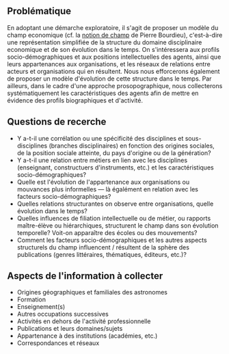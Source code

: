 ## Problématique

En adoptant une démarche exploratoire, il s'agit de proposer un modèle du champ economique (cf. la [notion de champ](https://fr.wikipedia.org/wiki/Champ_(sociologie)) de Pierre Bourdieu), c'est-à-dire une représentation simplifiée de la structure du domaine disciplinaire economique et de son évolution dans le temps. On s'intéressera aux profils socio-démographiques et aux positions intellectuelles des agents, ainsi que leurs appartenances aux organisations, et les réseaux de relations entre acteurs et organisations qui en résultent. Nous nous efforcerons également de proposer un modèle d'évolution de cette structure dans le temps. Par ailleurs, dans le cadre d'une approche prosopographique, nous collecterons systématiquement les caractéristiques des agents afin de mettre en évidence des profils biographiques et d'activité.

## Questions de recerche

* Y a-t-il une corrélation ou une spécificité des disciplines et sous-disciplines (branches disciplinaires) en fonction des origines sociales, de la position sociale atteinte, du pays d'origine ou de la génération?
* Y a-t-il une relation entre métiers en lien avec les disciplines (enseignant, constructuers d'instruments, etc.) et les caractéristiques socio-démographiques?
* Quelle est l'évolution de l'appartenance aux organisations ou mouvances plus informelles — là égalément en relation avec les facteurs socio-démographiques?
* Quelles relations structurantes on observe entre organisations, quelle évolution dans le temps?
* Quelles influences de filiation intellectuelle ou de métier, ou rapports maître-élève ou hiérarchiques, structurent le champ dans son évolution temporelle? Voit-on apparaître des écoles ou des mouvements?
* Comment les facteurs socio-démographiques et les autres aspects structurels du champ influencent / résultent de la sphère des publications (genres littéraires, thématiques, éditeurs, etc.)?


## Aspects de l'information à collecter

* Origines géographiques et familiales des astronomes
* Formation
* Enseignement(s)
* Autres occupations successives
* Activités en dehors de l'activité professionnelle
* Publications et leurs domaines/sujets
* Appartenance à des institutions (académies, etc.)
* Correspondances et réseaux
